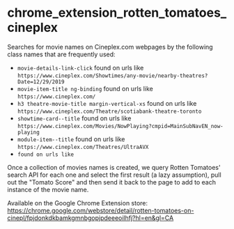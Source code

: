 # chrome_extension_rotten_tomatoes_cineplex

Searches for movie names on Cineplex.com webpages by the following class names that are frequently used:
- `movie-details-link-click` found on urls like `https://www.cineplex.com/Showtimes/any-movie/nearby-theatres?Date=12/29/2019`
- `movie-item-title ng-binding` found on urls like `https://www.cineplex.com/`
- `h3 theatre-movie-title margin-vertical-xs` found on urls like `https://www.cineplex.com/Theatre/scotiabank-theatre-toronto`
- `showtime-card--title` found on urls like `https://www.cineplex.com/Movies/NowPlaying?cmpid=MainSubNavEN_now-playing`
- `module-item--title` found on urls like `https://www.cineplex.com/Theatres/UltraAVX`
- `` found on urls like ``

Once a collection of movies names is created, we query Rotten Tomatoes' search API for each one and select the first result (a lazy assumption), pull out the "Tomato Score" and then send it back to the page to add to each instance of the movie name.

Available on the Google Chrome Extension store: https://chrome.google.com/webstore/detail/rotten-tomatoes-on-cinepl/fpjdonkdkbamkgmnbgopjpdeeeoilhfj?hl=en&gl=CA